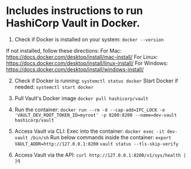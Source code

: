 # Includes instructions to run HashiCorp Vault in Docker.

1. Check if Docker is installed on your system: 
```docker --version```

If not installed, follow these directions:
    For Mac: https://docs.docker.com/desktop/install/mac-install/
    For Linux: https://docs.docker.com/desktop/install/linux-install/
    For Windows: https://docs.docker.com/desktop/install/windows-install/

2. Check if Docker is running:
```systemctl status docker```
Start Docker if needed:
```systemctl start docker```

3. Pull Vault's Docker image
```docker pull hashicorp/vault```

4. Run the container:
```docker run --rm -d --cap-add=IPC_LOCK -e 'VAULT_DEV_ROOT_TOKEN_ID=myroot' -p 8200:8200 --name=dev-vault hashicorp/vault```

5. Access Vault via CLI:
    Exec into the container:
    ```docker exec -it dev-vault /bin/sh```
    Run below commands inside the container:
    ```export VAULT_ADDR=http://127.0.0.1:8200```
    ```vault status --tls-skip-verify```

6. Access Vault via the API:
```curl http://127.0.0.1:8200/v1/sys/health | jq```
